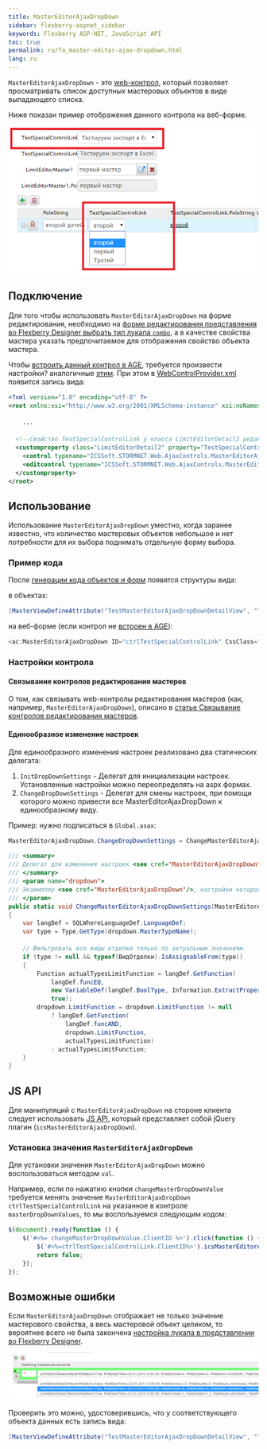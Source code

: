 ```yaml
---
title: MasterEditorAjaxDropDown
sidebar: flexberry-aspnet_sidebar
keywords: Flexberry ASP-NET, JavaScript API
toc: true
permalink: ru/fa_master-editor-ajax-dropdown.html
lang: ru
---
```


`MasterEditorAjaxDropDown` - это [web-контрол](fa_web-controls.html), который позволяет просматривать список доступных мастеровых объектов в виде выпадающего списка.

Ниже показан пример отображения данного контрола на веб-форме.

![](/images/pages/products/flexberry-aspnet/on-form.png)

## Подключение

Для того чтобы использовать `MasterEditorAjaxDropDown` на форме редактирования, необходимо на [форме редактирования представления во Flexberry Designer выбрать тип лукапа `combo`](fd_view-edit-form.html), а в качестве свойства мастера указать предпочитаемое для отображения свойство объекта мастера.

Чтобы [встроить данный контрол в AGE](fa_age-applied-controls.html), требуется произвести настройки? аналогичные [этим](fa_age-applied-controls.html). При этом в [WebControlProvider.xml](fa_web-control-provider.html) появится запись вида:

```xml
<?xml version="1.0" encoding="utf-8" ?>
<root xmlns:xsi="http://www.w3.org/2001/XMLSchema-instance" xsi:noNamespaceSchemaLocation="WebControlProvider.xsd">

	...

  <!--Свойство TestSpecialControlLink у класса LimitEditorDetail2 редактируем с помощью MasterEditorAjaxDropDown.-->
  <customproperty class="LimitEditorDetail2" property="TestSpecialControlLink">
    <control typename="ICSSoft.STORMNET.Web.AjaxControls.MasterEditorAjaxDropDown, ICSSoft.STORMNET.Web.AjaxControls" property="SelectedMasterPK" codefile=""/>
    <editcontrol typename="ICSSoft.STORMNET.Web.AjaxControls.MasterEditorAjaxDropDown, ICSSoft.STORMNET.Web.AjaxControls" codefile="" property="SelectedMasterPK"/>
  </customproperty>
</root>
```

## Использование

Использование `MasterEditorAjaxDropDown` уместно, когда заранее известно, что количество мастеровых объектов небольшое и нет потребности для их выбора поднимать отдельную форму выбора.

### Пример кода

После [генерации кода объектов и форм](fa_asp-net-generator.html) появятся структуры вида:

в объектах:

```csharp
[MasterViewDefineAttribute("TestMasterEditorAjaxDropDownDetailView", "TestSpecialControlLink", ICSSoft.STORMNET.LookupTypeEnum.Combo, "", "PoleString")]
```

на веб-форме (если контрол не [встроен в AGE](fa_age-applied-controls.html)):

```csharp
<ac:MasterEditorAjaxDropDown ID="ctrlTestSpecialControlLink" CssClass="descTxt" runat="server" EnablePostBack="false"/>
```

### Настройки контрола

#### Связывание контролов редактирования мастеров

О том, как связывать web-контролы редактирования мастеров (как, например, `MasterEditorAjaxDropDown`), описано в [статье Связывание контролов редактирования мастеров](fa_linked-master-editors.html).

#### Единообразное изменение настроек

Для единообразного изменения настроек реализовано два статических делегата:

1. `InitDropDownSettings` - Делегат для инициализации настроек. Установленные настройки можно переопределять на aspx формах.
2. `ChangeDropDownSettings` - Делегат для смены настроек, при помощи которого можно привести все MasterEditorAjaxDropDown к единообразному виду.

Пример: нужно подписаться в `Global.asax`:

```csharp
MasterEditorAjaxDropDown.ChangeDropDownSettings = ChangeMasterEditorAjaxDropDownSettings;
```

```csharp
/// <summary>
/// Делегат для изменения настроек <see cref="MasterEditorAjaxDropDown"/>.
/// </summary>
/// <param name="dropdown">
/// Экземпляр <see cref="MasterEditorAjaxDropDown"/>, настройки которого требуется изменить.
/// </param>
public static void ChangeMasterEditorAjaxDropDownSettings(MasterEditorAjaxDropDown dropdown)
{
    var langDef = SQLWhereLanguageDef.LanguageDef;
    var type = Type.GetType(dropdown.MasterTypeName);
    
    // Фильтровать все виды отделки только по актуальным значениям
    if (type != null && typeof(ВидОтделки).IsAssignableFrom(type))
    {
        Function actualTypesLimitFunction = langDef.GetFunction(
            langDef.funcEQ,
            new VariableDef(langDef.BoolType, Information.ExtractPropertyName<ВидОтделки>(x => x.Актуально)),
            true);
        dropdown.LimitFunction = dropdown.LimitFunction != null 
            ? langDef.GetFunction(
                langDef.funcAND,
                dropdown.LimitFunction,
                actualTypesLimitFunction)
            : actualTypesLimitFunction;
    }
}
```

## JS API

Для манипуляций с `MasterEditorAjaxDropDown` на стороне клиента следует использовать [JS API](fa_javascript-api.html), который представляет собой jQuery плагин (`icsMasterEditorAjaxDropDown`).

### Установка значения `MasterEditorAjaxDropDown`

Для установки значения `MasterEditorAjaxDropDown` можно воспользоваться методом `val`.

Например, если по нажатию кнопки `changeMasterDropDownValue` требуется менять значение `MasterEditorAjaxDropDown` `ctrlTestSpecialControlLink` на указанное в контроле `masterDropDownValues`, то мы воспользуемся следующим кодом:

```javascript
$(document).ready(function () {
	$('#<%= changeMasterDropDownValue.ClientID %>').click(function () {
		$('#<%=ctrlTestSpecialControlLink.ClientID%>').icsMasterEditorAjaxDropDown('val', $('#<%=masterDropDownValues.ClientID%>').val());
		return false;
	});
});
```

## Возможные ошибки

Если `MasterEditorAjaxDropDown` отображает не только значение мастерового свойства, а весь мастеровой объект целиком, то вероятнее всего не была закончена [настройка лукапа в представлении во Flexberry Designer](fd_view-edit-form.html).

![](/images/pages/products/flexberry-aspnet/on-form-bad.png)

Проверить это можно, удостоверившись, что у соответствующего объекта данных есть запись вида:

```csharp
[MasterViewDefineAttribute("TestMasterEditorAjaxDropDownDetailView", "TestSpecialControlLink", ICSSoft.STORMNET.LookupTypeEnum.Combo, "", "PoleString")]
```
